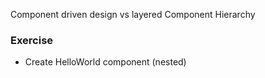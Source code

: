 Component driven design vs layered
Component Hierarchy

### Exercise

* Create HelloWorld component (nested)
